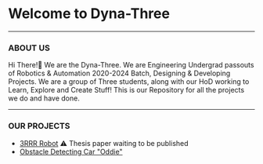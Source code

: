 
# Welcome to Dyna-Three  
----

### ABOUT US

Hi There!👋 We are the Dyna-Three. We are Engineering Undergrad passouts of Robotics & Automation 2020-2024 Batch, Designing & Developing Projects. We are a group of Three students, along with our HoD working to Learn, Explore and Create Stuff! This is our Repository for all the projects we do and have done.

----

### OUR PROJECTS

* [3RRR Robot](#) ⚠️ Thesis paper waiting to be published
* [Obstacle Detecting Car "Oddie"](https://github.com/dyna-three/Oddie) 
